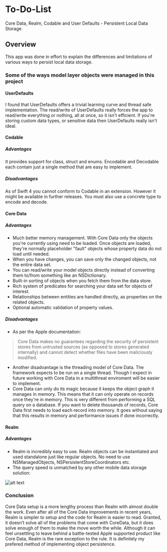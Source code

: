 # To-Do-List
Core Data, Realm, Codable and User Defaults - Persistent Local Data Storage

## Overview

This app was done in effort to explain the differences and limitations of various ways to persist local data storage.

### Some of the ways model layer objects were managed in this project

#### UserDefaults

  I found that UserDefaults offers a trivial learning curve and thread safe implementation.
  The read/write of UserDefaults really forces the app to read/write everything or nothing, all at once, so it isn't efficient. If you're storing custom data types, or sensitive data then UserDefaults really isn't ideal.
  
#### Codable

  ##### Advantages
  
  It provides support for class, struct and enums.
  Encodable and Decodable each contain just a single method that are easy to implement.
  
  ##### Disadvantages
  As of Swift 4 you cannot conform to Codable in an extension. However it might be available in further releases.
  You must also use a concrete type to encode and decode.
  
#### Core Data

  ##### Advantages
  
  * Much better memory management. With Core Data only the objects you're currently using need to be loaded. Once objects are loaded, they're normally placeholder "fault" objects whose property data do not load until needed.
  * When you have changes, you can save only the changed objects, not the entire data set.
  * You can read/write your model objects directly instead of converting them to/from something like an NSDictionary.
  * Built-in sorting of objects when you fetch them from the data store.
  * Rich system of predicates for searching your data set for objects of interest.
  * Relationships between entities are handled directly, as properties on the related objects.
  * Optional automatic validation of property values.
  
  ##### Disadvantages
  
  * As per the Apple documentation:
  
  > Core Data makes no guarantees regarding the security of persistent stores from untrusted sources (as opposed to stores generated internally) and cannot detect whether files have been maliciously modified.
  
  *  Another disadvantage is the threading model of Core Data. The framework expects to be run on a single thread. Though I expect in future working with Core Data in a multithreat enviroment will be easier to implement.
  * Core Data can only do its magic because it keeps the object graph it manages in memory. This means that it can only operate on records once they're in memory. This is very different from performing a SQL query on a database. If you want to delete thousands of records, Core Data first needs to load each record into memory. It goes without saying that this results in memory and performance issues if done incorrectly.
  
#### Realm

  ##### Advantages
  
  * Realm is incredibly easy to use. Realm objects can be instantiated and used standalone just like regular objects. No need to use NSManagedObjects, NSPersistentStoreCoordinators etc.
  * The query speed is unmatched by any other mobile data storage solution:
  
  ![alt text](https://camo.qiitausercontent.com/e71232908df1f48d88a08bf5b2d18bbb9f5307e7/68747470733a2f2f71696974612d696d6167652d73746f72652e73332e616d617a6f6e6177732e636f6d2f302f353336352f34363966643034652d633563392d306531322d346434322d6631306232613139383234622e706e67 "queries per second")
  
### Conclusion

Core Data setup is a more lengthy process than Realm with almost double the work. Even after all of the Core Data improvements in recent years, Realm is simpler to setup and the code for Realm is easier to read.
Granted, it doesn’t solve all of the problems that come with CoreData, but it does solve enough of them to make the move worth the while. Although it can feel unsettling to leave behind a battle-tested Apple supported product like Core Data, Realm is the rare exception to the rule. It is definitely my prefered method of implementing object persistence.
  
  
